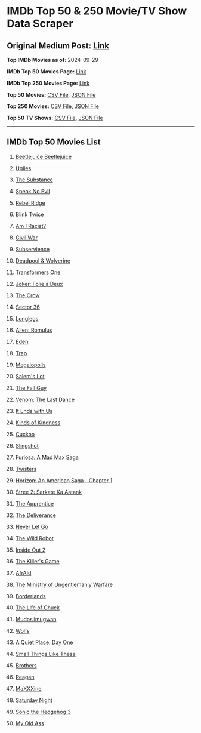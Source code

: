 # IMDb Top 50 & 250 Movie/TV Show Data Scraper

## Original Medium Post: [Link](https://medium.com/@nishantsahoo/which-movie-should-i-watch-5c83a3c0f5b1)

**Top IMDb Movies as of:** 2024-09-29

**IMDb Top 50 Movies Page:** [Link](https://www.imdb.com/search/title/?title_type=feature&release_date=2024-01-01,2024-12-31)

**IMDb Top 250 Movies Page:** [Link](https://www.imdb.com/chart/top/)

**Top 50 Movies:** [CSV File](/data/top50/movies.csv), [JSON File](/data/top50/movies.json)

**Top 250 Movies:** [CSV File](/data/top250/movies.csv), [JSON File](/data/top250/movies.json)

**Top 50 TV Shows:** [CSV File](/data/top50/shows.csv), [JSON File](/data/top50/shows.json)

---

## IMDb Top 50 Movies List

1. [Beetlejuice Beetlejuice](https://www.imdb.com/title/tt2049403/)

2. [Uglies](https://www.imdb.com/title/tt13186604/)

3. [The Substance](https://www.imdb.com/title/tt17526714/)

4. [Speak No Evil](https://www.imdb.com/title/tt27534307/)

5. [Rebel Ridge](https://www.imdb.com/title/tt11301886/)

6. [Blink Twice](https://www.imdb.com/title/tt14858658/)

7. [Am I Racist?](https://www.imdb.com/title/tt33034103/)

8. [Civil War](https://www.imdb.com/title/tt17279496/)

9. [Subservience](https://www.imdb.com/title/tt24871974/)

10. [Deadpool & Wolverine](https://www.imdb.com/title/tt6263850/)

11. [Transformers One](https://www.imdb.com/title/tt8864596/)

12. [Joker: Folie à Deux](https://www.imdb.com/title/tt11315808/)

13. [The Crow](https://www.imdb.com/title/tt1340094/)

14. [Sector 36](https://www.imdb.com/title/tt21626774/)

15. [Longlegs](https://www.imdb.com/title/tt23468450/)

16. [Alien: Romulus](https://www.imdb.com/title/tt18412256/)

17. [Eden](https://www.imdb.com/title/tt23149780/)

18. [Trap](https://www.imdb.com/title/tt26753003/)

19. [Megalopolis](https://www.imdb.com/title/tt10128846/)

20. [Salem's Lot](https://www.imdb.com/title/tt10245072/)

21. [The Fall Guy](https://www.imdb.com/title/tt1684562/)

22. [Venom: The Last Dance](https://www.imdb.com/title/tt16366836/)

23. [It Ends with Us](https://www.imdb.com/title/tt10655524/)

24. [Kinds of Kindness](https://www.imdb.com/title/tt22408160/)

25. [Cuckoo](https://www.imdb.com/title/tt12349832/)

26. [Slingshot](https://www.imdb.com/title/tt12616480/)

27. [Furiosa: A Mad Max Saga](https://www.imdb.com/title/tt12037194/)

28. [Twisters](https://www.imdb.com/title/tt12584954/)

29. [Horizon: An American Saga - Chapter 1](https://www.imdb.com/title/tt17505010/)

30. [Stree 2: Sarkate Ka Aatank](https://www.imdb.com/title/tt27510174/)

31. [The Apprentice](https://www.imdb.com/title/tt8368368/)

32. [The Deliverance](https://www.imdb.com/title/tt4196566/)

33. [Never Let Go](https://www.imdb.com/title/tt14415204/)

34. [The Wild Robot](https://www.imdb.com/title/tt29623480/)

35. [Inside Out 2](https://www.imdb.com/title/tt22022452/)

36. [The Killer's Game](https://www.imdb.com/title/tt0327785/)

37. [AfrAId](https://www.imdb.com/title/tt24577462/)

38. [The Ministry of Ungentlemanly Warfare](https://www.imdb.com/title/tt5177120/)

39. [Borderlands](https://www.imdb.com/title/tt4978420/)

40. [The Life of Chuck](https://www.imdb.com/title/tt12908150/)

41. [Mudosilmugwan](https://www.imdb.com/title/tt28494829/)

42. [Wolfs](https://www.imdb.com/title/tt14257582/)

43. [A Quiet Place: Day One](https://www.imdb.com/title/tt13433802/)

44. [Small Things Like These](https://www.imdb.com/title/tt27196021/)

45. [Brothers](https://www.imdb.com/title/tt9860566/)

46. [Reagan](https://www.imdb.com/title/tt1723808/)

47. [MaXXXine](https://www.imdb.com/title/tt22048412/)

48. [Saturday Night](https://www.imdb.com/title/tt27657135/)

49. [Sonic the Hedgehog 3](https://www.imdb.com/title/tt18259086/)

50. [My Old Ass](https://www.imdb.com/title/tt18559464/)
